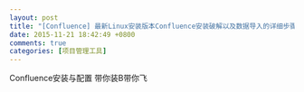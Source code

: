 ```yaml
---
layout: post
title: "[Confluence] 最新Linux安装版本Confluence安装破解以及数据导入的详细步骤"
date: 2015-11-21 18:42:49 +0800
comments: true
categories: [项目管理工具]
---
```


Confluence安装与配置
带你装B带你飞
